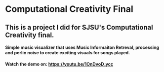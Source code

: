 # Computational Creativity Final

## This is a project I did for SJSU's Computational Creativity final.
#### Simple music visualizer that uses Music Informaiton Retreval, processing and perlin noise to create exciting visuals for songs played.

#### Watch the demo on: https://youtu.be/1OnDvoD_ycc
